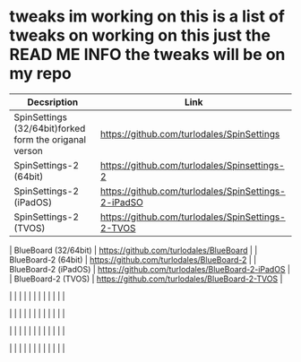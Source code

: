 # tweaks im working on this is a list of tweaks on working on this just the READ ME INFO the tweaks will be on my repo

| Decsription | Link|
|---------|----------|
| SpinSettings (32/64bit)forked form the origanal verson | https://github.com/turlodales/SpinSettings |
| SpinSettings-2 (64bit)  | https://github.com/turlodales/Spinsettings-2 |
| SpinSettings-2 (iPadOS) | https://github.com/turlodales/SpinSettings-2-iPadSO |
| SpinSettings-2 (TVOS)   |https://github.com/turlodales/SpinSettings-2-TVOS|

| BlueBoard (32/64bit) | https://github.com/turlodales/BlueBoard |
| BlueBoard-2 (64bit)  | https://github.com/turlodales/BlueBoard-2 |
| BlueBoard-2 (iPadOS) | https://github.com/turlodales/BlueBoard-2-iPadOS |
| BlueBoard-2 (TVOS)   | https://github.com/turlodales/BlueBoard-2-TVOS |


|  |  |
|  |  |
|  |  |
|  |  |



|  |  |
|  |  |
|  |  |
|  |  |


|  |  |
|  |  |
|  |  |
|  |  |


|  |  |
|  |  |
|  |  |
|  |  |
